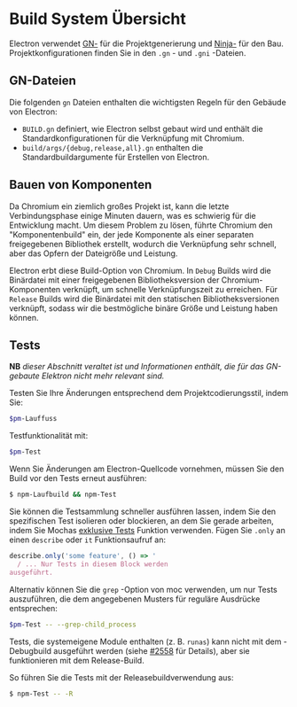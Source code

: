 # Build System Übersicht

Electron verwendet [GN-](https://gn.googlesource.com/gn) für die Projektgenerierung und [Ninja-](https://ninja-build.org/) für den Bau. Projektkonfigurationen finden Sie in den `.gn` - und `.gni` -Dateien.

## GN-Dateien

Die folgenden `gn` Dateien enthalten die wichtigsten Regeln für den Gebäude von Electron:

* `BUILD.gn` definiert, wie Electron selbst gebaut wird und enthält die Standardkonfigurationen für die Verknüpfung mit Chromium.
* `build/args/{debug,release,all}.gn` enthalten die Standardbuildargumente für Erstellen von Electron.

## Bauen von Komponenten

Da Chromium ein ziemlich großes Projekt ist, kann die letzte Verbindungsphase einige Minuten dauern, was es schwierig für die Entwicklung macht. Um diesem Problem zu lösen, führte Chromium den "Komponentenbuild" ein, der jede Komponente als einer separaten freigegebenen Bibliothek erstellt, wodurch die Verknüpfung sehr schnell, aber das Opfern der Dateigröße und Leistung.

Electron erbt diese Build-Option von Chromium. In `Debug` Builds wird die Binärdatei mit einer freigegebenen Bibliotheksversion der Chromium-Komponenten verknüpft, um schnelle Verknüpfungszeit zu erreichen. Für `Release` Builds wird die Binärdatei mit den statischen Bibliotheksversionen verknüpft, sodass wir die bestmögliche binäre Größe und Leistung haben können.

## Tests

**NB** _dieser Abschnitt veraltet ist und Informationen enthält, die für das GN-gebaute Elektron nicht mehr relevant sind._

Testen Sie Ihre Änderungen entsprechend dem Projektcodierungsstil, indem Sie:

```sh
$pm-Lauffuss
```

Testfunktionalität mit:

```sh
$pm-Test
```

Wenn Sie Änderungen am Electron-Quellcode vornehmen, müssen Sie den Build vor den Tests erneut ausführen:

```sh
$ npm-Laufbuild && npm-Test
```

Sie können die Testsammlung schneller ausführen lassen, indem Sie den spezifischen Test isolieren oder blockieren, an dem Sie gerade arbeiten, indem Sie Mochas [exklusive Tests](https://mochajs.org/#exclusive-tests) Funktion verwenden. Fügen Sie `.only` an einen `describe` oder `it` Funktionsaufruf an:

```js
describe.only('some feature', () => '
  / ... Nur Tests in diesem Block werden
ausgeführt.
```

Alternativ können Sie die `grep` -Option von moc verwenden, um nur Tests auszuführen, die dem angegebenen Musters für reguläre Ausdrücke entsprechen:

```sh
$pm-Test -- --grep-child_process
```

Tests, die systemeigene Module enthalten (z. B. `runas`) kann nicht mit dem -Debugbuild ausgeführt werden (siehe [#2558](https://github.com/electron/electron/issues/2558) für Details), aber sie funktionieren mit dem Release-Build.

So führen Sie die Tests mit der Releasebuildverwendung aus:

```sh
$ npm-Test -- -R
```
